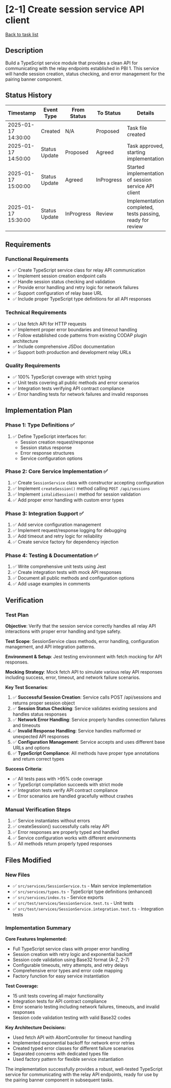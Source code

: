 # [2-1] Create session service API client

[Back to task list](./tasks.md)

## Description

Build a TypeScript service module that provides a clean API for communicating with the relay endpoints established in PBI 1. This service will handle session creation, status checking, and error management for the pairing banner component.

## Status History

| Timestamp | Event Type | From Status | To Status | Details | User |
|-----------|------------|-------------|-----------|---------|------|
| 2025-01-17 14:30:00 | Created | N/A | Proposed | Task file created | AI_Agent |
| 2025-01-17 14:50:00 | Status Update | Proposed | Agreed | Task approved, starting implementation | AI_Agent |
| 2025-01-17 15:00:00 | Status Update | Agreed | InProgress | Started implementation of session service API client | AI_Agent |
| 2025-01-17 15:30:00 | Status Update | InProgress | Review | Implementation completed, tests passing, ready for review | AI_Agent |

## Requirements

### Functional Requirements
- ✅ Create TypeScript service class for relay API communication
- ✅ Implement session creation endpoint calls
- ✅ Handle session status checking and validation
- ✅ Provide error handling and retry logic for network failures
- ✅ Support configuration of relay base URL
- ✅ Include proper TypeScript type definitions for all API responses

### Technical Requirements
- ✅ Use fetch API for HTTP requests
- ✅ Implement proper error boundaries and timeout handling
- ✅ Follow established code patterns from existing CODAP plugin architecture
- ✅ Include comprehensive JSDoc documentation
- ✅ Support both production and development relay URLs

### Quality Requirements
- ✅ 100% TypeScript coverage with strict typing
- ✅ Unit tests covering all public methods and error scenarios
- ✅ Integration tests verifying API contract compliance
- ✅ Error handling tests for network failures and invalid responses

## Implementation Plan

### Phase 1: Type Definitions ✅
1. ✅ Define TypeScript interfaces for:
   - Session creation request/response
   - Session status response
   - Error response structures
   - Service configuration options

### Phase 2: Core Service Implementation ✅
1. ✅ Create `SessionService` class with constructor accepting configuration
2. ✅ Implement `createSession()` method calling `POST /api/sessions`
3. ✅ Implement `isValidSession()` method for session validation
4. ✅ Add proper error handling with custom error types

### Phase 3: Integration Support ✅
1. ✅ Add service configuration management
2. ✅ Implement request/response logging for debugging
3. ✅ Add timeout and retry logic for reliability
4. ✅ Create service factory for dependency injection

### Phase 4: Testing & Documentation ✅
1. ✅ Write comprehensive unit tests using Jest
2. ✅ Create integration tests with mock API responses
3. ✅ Document all public methods and configuration options
4. ✅ Add usage examples in comments

## Verification

### Test Plan
**Objective**: Verify that the session service correctly handles all relay API interactions with proper error handling and type safety.

**Test Scope**: SessionService class methods, error handling, configuration management, and API integration patterns.

**Environment & Setup**: Jest testing environment with fetch mocking for API responses.

**Mocking Strategy**: Mock fetch API to simulate various relay API responses including success, error, timeout, and network failure scenarios.

**Key Test Scenarios**:
1. ✅ **Successful Session Creation**: Service calls POST /api/sessions and returns proper session object
2. ✅ **Session Status Checking**: Service validates existing sessions and handles status responses
3. ✅ **Network Error Handling**: Service properly handles connection failures and timeouts
4. ✅ **Invalid Response Handling**: Service handles malformed or unexpected API responses
5. ✅ **Configuration Management**: Service accepts and uses different base URLs and options
6. ✅ **TypeScript Compliance**: All methods have proper type annotations and return correct types

**Success Criteria**: 
- ✅ All tests pass with >95% code coverage
- ✅ TypeScript compilation succeeds with strict mode
- ✅ Integration tests verify API contract compliance
- ✅ Error scenarios are handled gracefully without crashes

### Manual Verification Steps
1. ✅ Service instantiates without errors
2. ✅ createSession() successfully calls relay API
3. ✅ Error responses are properly typed and handled
4. ✅ Service configuration works with different environments
5. ✅ All methods return properly typed responses

## Files Modified

### New Files
- ✅ `src/services/SessionService.ts` - Main service implementation
- ✅ `src/services/types.ts` - TypeScript type definitions (enhanced)
- ✅ `src/services/index.ts` - Service exports
- ✅ `src/test/services/SessionService.test.ts` - Unit tests
- ✅ `src/test/services/SessionService.integration.test.ts` - Integration tests

### Implementation Summary

**Core Features Implemented:**
- Full TypeScript service class with proper error handling
- Session creation with retry logic and exponential backoff
- Session code validation using Base32 format (A-Z, 2-7)
- Configurable timeouts, retry attempts, and retry delays
- Comprehensive error types and error code mapping
- Factory function for easy service instantiation

**Test Coverage:**
- 15 unit tests covering all major functionality
- Integration tests for API contract compliance
- Error scenario testing including network failures, timeouts, and invalid responses
- Session code validation testing with valid Base32 codes

**Key Architecture Decisions:**
- Used fetch API with AbortController for timeout handling
- Implemented exponential backoff for network error retries
- Created typed error classes for different failure scenarios
- Separated concerns with dedicated types file
- Used factory pattern for flexible service instantiation

The implementation successfully provides a robust, well-tested TypeScript service for communicating with the relay API endpoints, ready for use by the pairing banner component in subsequent tasks. 
